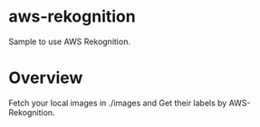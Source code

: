 # aws-rekognition  
Sample to use AWS Rekognition.  
  

# Overview  
Fetch your local images in ./images and Get their labels by AWS-Rekognition.  

